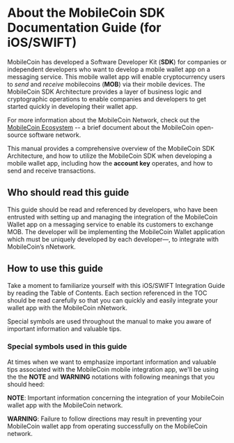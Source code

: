 # About the MobileCoin SDK Documentation Guide (for iOS/SWIFT)

MobileCoin has developed a Software Developer Kit (**SDK**) for companies or independent developers who want to develop a mobile wallet app on a messaging service. This mobile wallet app will enable cryptocurrency users to *send* and *receive* mobilecoins (**MOB**) via their mobile devices. The MobileCoin SDK Architecture provides a layer of business logic and cryptographic operations to enable companies and developers to get started quickly in developing their wallet app.

For more information about the MobileCoin Network, check out the [MobileCoin Ecosystem]() -- a brief document about the MobileCoin open-source software network.

This manual provides a comprehensive overview of the MobileCoin SDK Architecture, and how to utilize the MobileCoin SDK when developing a mobile wallet app, including how the **account key** operates, and how to send and receive transactions.

## Who should read this guide

This guide should be read and referenced by developers, who have been entrusted with setting up and managing the integration of the MobileCoin Wallet app on a messaging service to enable its customers to exchange MOB. The developer will be implementing the MobileCoin Wallet application which must be uniquely developed by each developer—, to integrate with MobileCoin’s nNetwork.

## How to use this guide

Take a moment to familiarize yourself with this iOS/SWIFT Integration Guide by reading the Table of Contents. Each section referenced in the TOC should be read carefully so that you can quickly and easily integrate your wallet app with the MobileCoin nNetwork.

Special symbols are used throughout the manual to make you aware of important information and valuable tips.

### Special symbols used in this guide

At times when we want to emphasize important information and valuable tips associated with the MobileCoin mobile integration app, we'll be using the the **NOTE** and **WARNING** notations with following meanings that you should heed:

**NOTE**: Important information concerning the integration of your MobileCoin wallet app with the MobileCoin network.

**WARNING**: Failure to follow directions may result in preventing your MobileCoin wallet app from operating successfully on the MobileCoin network.
